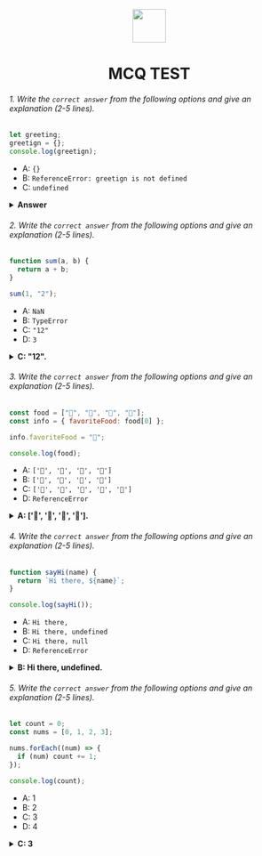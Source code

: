 <div align="center">
  <img height="60" src="https://edurev.gumlet.io/AllImages/original/ApplicationImages/CourseImages/944e5d47-8c55-4a89-91e5-22ab5f2798fc_CI.png">
  <h1>MCQ TEST</h1>
</div>

###### 1. Write the `correct answer` from the following options and give an explanation (2-5 lines).

```javascript
let greeting;
greetign = {};
console.log(greetign);
```

- A: `{}`
- B: `ReferenceError: greetign is not defined`
- C: `undefined`

<details><summary><b>Answer</b></summary>
<p>

#### Answer:  B: ReferenceError: greetign is not defined.

<i> Here variable is greeting but then attempted to assign an empty object to a variable called greetign, which is a typo and not declared anywhere. As a result, when we try to log greetign, JavaScript will throw a ReferenceError because greetign is not defined in your code. </i>

</p>
</details>

###### 2. Write the `correct answer` from the following options and give an explanation (2-5 lines).

```javascript
function sum(a, b) {
  return a + b;
}

sum(1, "2");
```

- A: `NaN`
- B: `TypeError`
- C: `"12"`
- D: `3`

<details><summary><b>C: "12".</b></summary>
<p>

#### Answer: ?

<i>In JavaScript, the + operator is used for both addition and string concatenation. When we use the + operator with a string and a number, JavaScript will treat it as string concatenation. Here sum function call, you're passing 1 (a number) and "2" (a string) as arguments. JavaScript will convert the number 1 to a string and then concatenate it with the string "2", resulting in the string "12". Therefore, the function will return the string "12".</i>

</p>
</details>

###### 3. Write the `correct answer` from the following options and give an explanation (2-5 lines).

```javascript
const food = ["🍕", "🍫", "🥑", "🍔"];
const info = { favoriteFood: food[0] };

info.favoriteFood = "🍝";

console.log(food);
```

- A: `['🍕', '🍫', '🥑', '🍔']`
- B: `['🍝', '🍫', '🥑', '🍔']`
- C: `['🍝', '🍕', '🍫', '🥑', '🍔']`
- D: `ReferenceError`

<details><summary><b>A: ['🍕', '🍫', '🥑', '🍔'].</b></summary>
<p>

#### Answer: ?

<i>Here first create an array called food with four elements. Then, create an object info with a property favoriteFood that is initially assigned the first element of the food array, which is "🍕".

However, after that, we change the value of info.favoriteFood to "🍝". This change only affects the info object, and it doesn't modify the original food array. So, when you log the food array to the console, it remains unchanged and will output ['🍕', '🍫', '🥑', '🍔'].</i>

</p>
</details>

###### 4. Write the `correct answer` from the following options and give an explanation (2-5 lines).

```javascript
function sayHi(name) {
  return `Hi there, ${name}`;
}

console.log(sayHi());
```

- A: `Hi there,`
- B: `Hi there, undefined`
- C: `Hi there, null`
- D: `ReferenceError`

<details><summary><b>B: Hi there, undefined.</b></summary>
<p>

#### Answer: ?

<i>Here the sayHi function, there is a parameter name that is used in the template string. When you call sayHi() without passing any arguments, the name parameter is undefined because you didn't provide a value for it. As a result, the template string includes "undefined," and the function returns "Hi there, undefined."</i>

</p>
</details>

###### 5. Write the `correct answer` from the following options and give an explanation (2-5 lines).

```javascript
let count = 0;
const nums = [0, 1, 2, 3];

nums.forEach((num) => {
  if (num) count += 1;
});

console.log(count);
```

- A: 1
- B: 2
- C: 3
- D: 4

<details><summary><b>C: 3</b></summary>
<p>

#### Answer: ?

<i>num = 0 (falsy) -> count remains 0
num = 1 (truthy) -> count becomes 1
num = 2 (truthy) -> count becomes 2
num = 3 (truthy) -> count becomes 3</i>

</p>
</details>